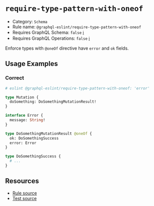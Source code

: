 # `require-type-pattern-with-oneof`

- Category: `Schema`
- Rule name: `@graphql-eslint/require-type-pattern-with-oneof`
- Requires GraphQL Schema: `false`
  [ℹ️](/docs/getting-started#extended-linting-rules-with-graphql-schema)
- Requires GraphQL Operations: `false`
  [ℹ️](/docs/getting-started#extended-linting-rules-with-siblings-operations)

Enforce types with `@oneOf` directive have `error` and `ok` fields.

## Usage Examples

### Correct

```graphql
# eslint @graphql-eslint/require-type-pattern-with-oneof: 'error'

type Mutation {
  doSomething: DoSomethingMutationResult!
}

interface Error {
  message: String!
}

type DoSomethingMutationResult @oneOf {
  ok: DoSomethingSuccess
  error: Error
}

type DoSomethingSuccess {
  # ...
}
```

## Resources

- [Rule source](https://github.com/B2o5T/graphql-eslint/tree/master/packages/plugin/src/rules/require-type-pattern-with-oneof.ts)
- [Test source](https://github.com/B2o5T/graphql-eslint/tree/master/packages/plugin/tests/require-type-pattern-with-oneof.spec.ts)
